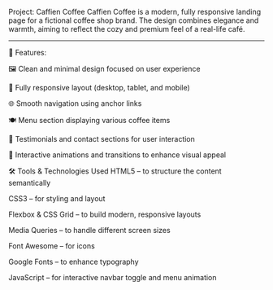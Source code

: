 Project: Caffien Coffee
Caffien Coffee is a modern, fully responsive landing page for a fictional coffee shop brand.
The design combines elegance and warmth, aiming to reflect the cozy and premium feel of a real-life café.

-----------------------------------------------------------------------------------
🌟 Features:

🖼️ Clean and minimal design focused on user experience

📱 Fully responsive layout (desktop, tablet, and mobile)

🌐 Smooth navigation using anchor links

🍽️ Menu section displaying various coffee items

💬 Testimonials and contact sections for user interaction

🎨 Interactive animations and transitions to enhance visual appeal

🛠️ Tools & Technologies Used
HTML5 – to structure the content semantically

CSS3 – for styling and layout

Flexbox & CSS Grid – to build modern, responsive layouts

Media Queries – to handle different screen sizes

Font Awesome – for icons

Google Fonts – to enhance typography

JavaScript – for interactive navbar toggle and menu animation

